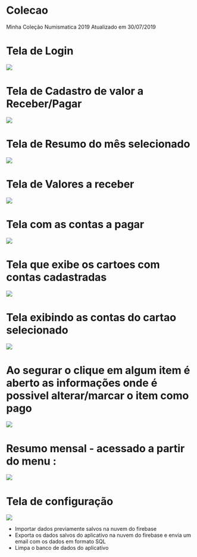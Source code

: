 # Colecao
Minha Coleção Numismatica 2019
Atualizado em 30/07/2019

<h1>Tela de Login</h1>
<img src="https://user-images.githubusercontent.com/9967935/62308152-4c802180-b45b-11e9-9a63-0fd2f7055174.png">

<h1>Tela de Cadastro de valor a Receber/Pagar</h1>
<img src="https://user-images.githubusercontent.com/9967935/62308312-8c470900-b45b-11e9-95c5-2c2dc20ac7cb.png">

<h1>Tela de Resumo do mês selecionado</h1>
<img src="https://user-images.githubusercontent.com/9967935/62308289-85b89180-b45b-11e9-82e1-41f527af3813.png">

<h1>Tela de Valores a receber</h1>
<img src="https://user-images.githubusercontent.com/9967935/62308323-90732680-b45b-11e9-9504-c32ebe513063.png">

<h1>Tela com as contas a pagar</h1>
<img src="https://user-images.githubusercontent.com/9967935/62308338-936e1700-b45b-11e9-9405-8c24b5d583cc.png">

<h1>Tela que exibe os cartoes com contas cadastradas</h1>
<img src="https://user-images.githubusercontent.com/9967935/62308347-95d07100-b45b-11e9-8904-a392db2e5f82.png">

<h1>Tela exibindo as contas do cartao selecionado</h1>
<img src="https://user-images.githubusercontent.com/9967935/62308357-9832cb00-b45b-11e9-8f5a-031ad15c7beb.png">

<h1>Ao segurar o clique em algum item é aberto as informações onde é possivel alterar/marcar o item como pago </h1>
<img src="https://user-images.githubusercontent.com/9967935/62308385-9f59d900-b45b-11e9-84aa-a82402353ea4.png">


<h1>Resumo mensal - acessado a partir do menu :</h1>
<img src="https://user-images.githubusercontent.com/9967935/62308370-9b2dbb80-b45b-11e9-9e6b-d45bc5a85766.png">

<h1>Tela de configuração</h1>
<img src="https://user-images.githubusercontent.com/9967935/62308379-9cf77f00-b45b-11e9-8700-2c3d6d1f8953.png">
<ul>
  <li> Importar dados previamente salvos na nuvem do firebase</li>
<li> Exporta os dados salvos do aplicativo na nuvem do firebase e envia um email com os dados em formato SQL</li>
<li> Limpa o banco de dados do aplicativo</li>
</ul>
